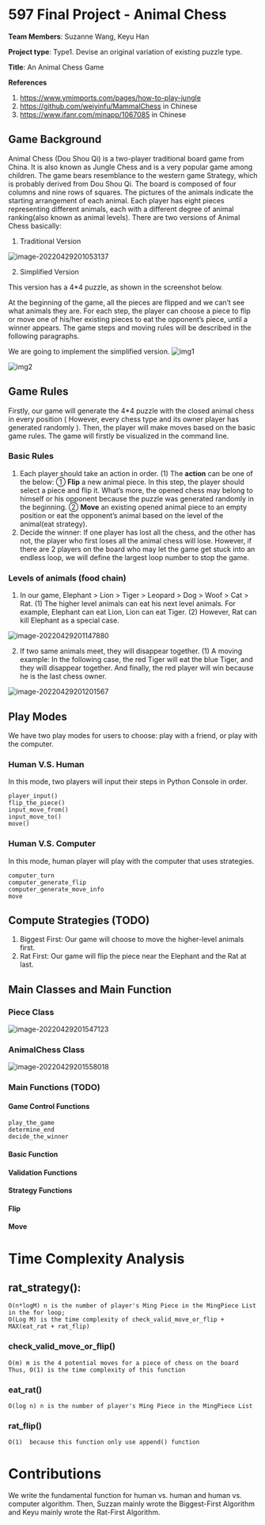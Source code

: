 # 597 Final Project - Animal Chess
**Team Members**: Suzanne Wang, Keyu Han <br>

**Project type**: Type1. Devise an original variation of existing puzzle type. <br>

**Title**: An Animal Chess Game <br>

**References**
1. https://www.ymimports.com/pages/how-to-play-jungle
2. https://github.com/weiyinfu/MammalChess  in Chinese
3. https://www.ifanr.com/minapp/1067085 in Chinese

## Game Background
Animal Chess (Dou Shou Qi) is a two-player traditional board game from China. It is also known as Jungle Chess and is a very popular game among children. The game bears resemblance to the western game Strategy, which is probably derived from Dou Shou Qi.
The board is composed of four columns and nine rows of squares. The pictures of the animals indicate the starting arrangement of each animal.
Each player has eight pieces representing different animals, each with a different degree of animal ranking(also known as animal levels). 
There are two versions of Animal Chess basically: 

1. Traditional Version

![image-20220429201053137](https://github.com/zzsusan/2022Spring_Projects/blob/main/img/image-20220429201053137.png)

2. Simplified Version

This version has a  4*4 puzzle, as shown in the screenshot below.

At the beginning of the game, all the pieces are flipped and we can’t see what animals they are. For each step, the player can choose a piece to flip or move one of his/her existing pieces to eat the opponent’s piece, until a winner appears. The game steps and moving rules will be described in the following paragraphs.

We are going to implement the simplified version.
![img1](https://github.com/zzsusan/2022Spring_Projects/blob/main/img/img1.png)

![img2](https://github.com/zzsusan/2022Spring_Projects/blob/main/img/img2.png)

## Game Rules
Firstly, our game will generate the 4*4 puzzle with the closed animal chess in every position ( However, every chess type and its owner player has generated randomly ). Then, the player will make moves based on the basic game rules.  The game will firstly be visualized in the command line.

### Basic Rules

1. Each player should take an action in order.
(1) The **action** can be one of the below:
	① **Flip** a new animal piece.
		In this step, the player should select a piece and flip it. What’s more, the opened chess may belong to himself or his opponent because the puzzle was generated randomly in the beginning.
	② **Move** an existing opened animal piece to an empty position or eat the opponent’s animal based on the level of the animal(eat strategy).
2. Decide the winner:  If one player has lost all the chess, and the other has not, the player who first loses all the animal chess will lose. However, if there are 2 players on the board who may let the game get stuck into an endless loop, we will define the largest loop number to stop the game.

### Levels of animals (food chain)

1. In our game, Elephant > Lion > Tiger > Leopard > Dog > Woof > Cat > Rat.
(1) The higher level animals can eat his next level animals.
For example, Elephant can eat Lion, Lion can eat Tiger.
(2) However, Rat can kill Elephant as a special case.

![image-20220429201147880](https://github.com/zzsusan/2022Spring_Projects/blob/main/img/image-20220429201147880.png)

2. If two same animals meet, they will disappear together.
(1) A moving example: In the following case, the red Tiger will eat the blue Tiger, and they will disappear together. And finally, the red player will win because he is the last chess owner.

![image-20220429201201567](https://github.com/zzsusan/2022Spring_Projects/blob/main/img/image-20220429201201567.png)

## Play Modes
We have two play modes for users to choose: play with a friend, or play with the computer.
### Human V.S. Human

In this mode, two players will input their steps in Python Console in order.

```
player_input()
flip_the_piece()
input_move_from()
input_move_to()
move()
```

### Human V.S. Computer

In this mode, human player will play with the computer that uses strategies.

```
computer_turn
computer_generate_flip
computer_generate_move_info
move
```


## Compute Strategies (TODO)

1. Biggest First: Our game will choose to move the higher-level animals first.
2. Rat First: Our game will flip the piece near the Elephant and the Rat at last.

## Main Classes and Main Function
### Piece Class

![image-20220429201547123](https://github.com/zzsusan/2022Spring_Projects/blob/main/img/image-20220429201547123.png)

### AnimalChess Class

![image-20220429201558018](https://github.com/zzsusan/2022Spring_Projects/blob/main/img/image-20220429201558018.png)

### Main Functions (TODO)

#### Game Control Functions

```
play_the_game
determine_end
decide_the_winner
```
#### Basic Function



#### Validation Functions



#### Strategy Functions



#### Flip



#### Move

# Time Complexity Analysis

## rat_strategy():
	O(n*logM) n is the number of player's Ming Piece in the MingPiece List in the for loop; 
	O(Log M) is the time complexity of check_valid_move_or_flip + MAX(eat_rat + rat_flip)

### check_valid_move_or_flip()
	O(m) m is the 4 potential moves for a piece of chess on the board
	Thus, O(1) is the time complexity of this function
### eat_rat()
	O(log n) n is the number of player's Ming Piece in the MingPiece List

### rat_flip()
	O(1)  because this function only use append() function 

# 

# Contributions
We write the fundamental function for human vs. human and human vs. computer algorithm. Then, Suzzan mainly wrote the Biggest-First Algorithm and Keyu mainly wrote the Rat-First Algorithm.
